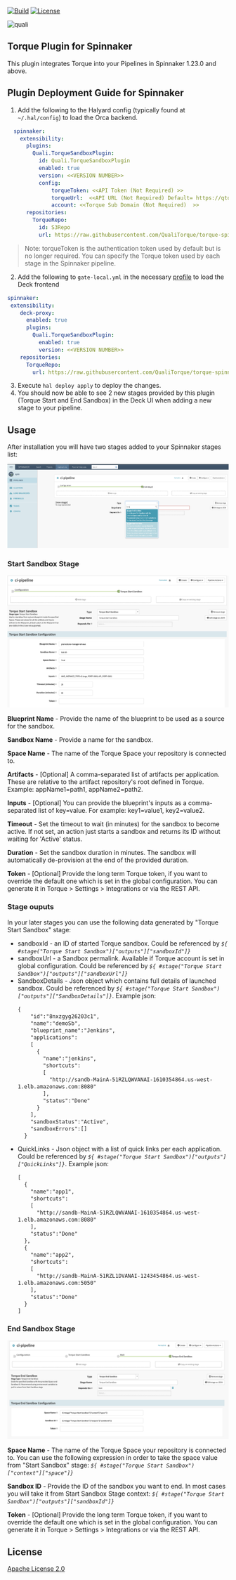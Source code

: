 [![Build](https://github.com/QualiTorque/torque-spinnaker-plugin/actions/workflows/build.yml/badge.svg)](https://github.com/QualiTorque/torque-spinnaker-plugin/actions/workflows/build.yml)
[![License](https://img.shields.io/badge/License-Apache%202.0-blue.svg)](https://opensource.org/licenses/Apache-2.0)

![quali](quali.png)

## Torque Plugin for Spinnaker

This plugin integrates Torque into your Pipelines in Spinnaker 1.23.0 and above.


## Plugin Deployment Guide for Spinnaker

1. Add the following to the Halyard config (typically found at `~/.hal/config`) to load the Orca backend. 
```yaml
  spinnaker:
    extensibility:
      plugins:
        Quali.TorqueSandboxPlugin:
          id: Quali.TorqueSandboxPlugin
          enabled: true
          version: <<VERSION NUMBER>>
          config:
              torqueToken: <<API Token (Not Required) >>
              torqueUrl:  <<API URL (Not Required) Default= https://qtorque.io >>
              account: <<Torque Sub Domain (Not Required)  >>
      repositories:
        TorqueRepo:
          id: S3Repo
          url: https://raw.githubusercontent.com/QualiTorque/torque-spinnaker-plugin/master/plugins.json
```
>Note: torqueToken is the authentication token used by default but is no longer required. You can specify the Torque token used by each stage in the Spinnaker pipeline.

2. Add the following to `gate-local.yml` in the necessary [profile](https://spinnaker.io/reference/halyard/custom/#custom-profiles) to load the Deck frontend
```yaml
spinnaker:
 extensibility:
    deck-proxy:
      enabled: true
      plugins:
        Quali.TorqueSandboxPlugin:
          enabled: true
          version: <<VERSION NUMBER>>
    repositories:
      TorqueRepo:
        url: https://raw.githubusercontent.com/QualiTorque/torque-spinnaker-plugin/master/plugins.json
```
3. Execute `hal deploy apply` to deploy the changes.
4. You should now be able to see 2 new stages provided by this plugin (Torque Start and End Sandbox) in the Deck UI when adding a new stage to your pipeline.

## Usage

After installation you will have two stages added to your Spinnaker stages list:

![list](pics/list-stages.png)


### Start Sandbox Stage

![start](pics/start-stage.png)


**Blueprint Name** - Provide the name of the blueprint to be used as a source for the sandbox.

**Sandbox Name** - Provide a name for the sandbox.

**Space Name** - The name of the Torque Space your repository is connected to.

**Artifacts** - [Optional] A comma-separated list of artifacts per application. These are relative to the artifact repository's root defined in Torque. Example: appName1=path1, appName2=path2.

**Inputs** - [Optional] You can provide the blueprint's inputs as a comma-separated list of key=value.
For example: key1=value1, key2=value2.

**Timeout** - Set the timeout to wait (in minutes) for the sandbox to become active. If not set, an 
action just starts a sandbox and returns its ID without waiting for 'Active' status.

**Duration** - Set the sandbox duration in minutes. The sandbox will automatically de-provision at 
the end of the provided duration.

**Token** - [Optional] Provide the long term Torque token, if you want to override the default one which is set in the global configuration. You can generate it in Torque > Settings > Integrations or via the REST API.

### Stage ouputs

In your later stages you can use the following data generated by "Torque Start Sandbox" stage:

- sandboxId - an ID of started Torque sandbox. Could be referenced by *`${ #stage("Torque Start Sandbox")["outputs"]["sandboxId"]}`*
- sandboxUrl - a Sandbox permalink. Available if Torque account is set in global configuration. Could be referenced by *`${ #stage("Torque Start Sandbox")["outputs"]["sandboxUrl"]}`*
- SandboxDetails - Json object which contains full details of launched sandbox.
Could be referenced by *`${ #stage("Torque Start Sandbox")["outputs"]["SandboxDetails"]}`*.
Example json:
  ```
  {
      "id":"8nxzgyg26203c1",
      "name":"demoSb",
      "blueprint_name":"Jenkins",
      "applications":
      [
        {
          "name":"jenkins",
          "shortcuts":
          [
            "http://sandb-MainA-51RZLQWVANAI-1610354864.us-west-1.elb.amazonaws.com:8080"
          ],
          "status":"Done"
        }
      ],
      "sandboxStatus":"Active",
      "sandboxErrors":[]
    }
  ```
- QuickLinks - Json object with a list of quick links per each application.
Could be referenced by *`${ #stage("Torque Start Sandbox")["outputs"]["QuickLinks"]}`*.
Example json:
  ```
  [
    {
      "name":"app1",
      "shortcuts":
      [
        "http://sandb-MainA-51RZLQWVANAI-1610354864.us-west-1.elb.amazonaws.com:8080"
      ],
      "status":"Done"
    },
    {
      "name":"app2",
      "shortcuts":
      [
        "http://sandb-MainA-51RZL1DVANAI-1243454864.us-west-1.elb.amazonaws.com:5050"
      ],
      "status":"Done"
    }
  ]
  ```

### End Sandbox Stage

![end](pics/end-stage.png)

**Space Name** - The name of the Torque Space your repository is connected to. You can use the following expression in order to take the space value from "Start Sandbox" stage: 
*`${ #stage("Torque Start Sandbox")["context"]["space"]}`*

**Sandbox ID** - Provide the ID of the sandbox you want to end. In most cases you will take it from Start Sandbox Stage context: *`${ #stage("Torque Start Sandbox")["outputs"]["sandboxId"]}`*

**Token** - [Optional] Provide the long term Torque token, if you want to override the default one which is set in the global configuration. You can generate it in Torque > Settings > Integrations or via the REST API.

## License
[Apache License 2.0](https://github.com/QualiSystems/shellfoundry/blob/master/LICENSE)
